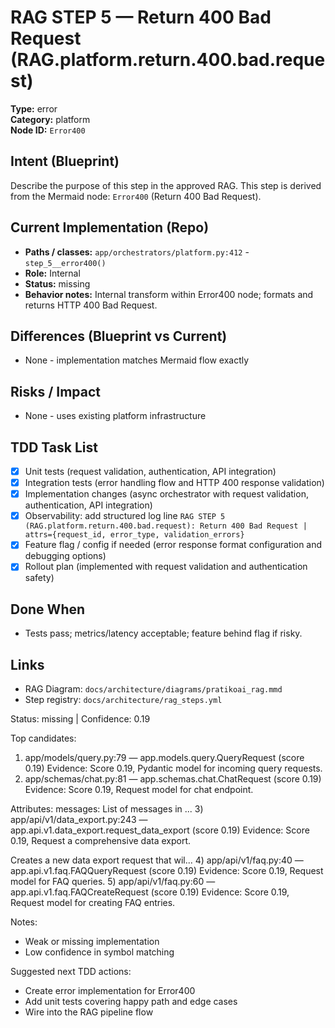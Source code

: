 # RAG STEP 5 — Return 400 Bad Request (RAG.platform.return.400.bad.request)

**Type:** error  
**Category:** platform  
**Node ID:** `Error400`

## Intent (Blueprint)
Describe the purpose of this step in the approved RAG. This step is derived from the Mermaid node: `Error400` (Return 400 Bad Request).

## Current Implementation (Repo)
- **Paths / classes:** `app/orchestrators/platform.py:412` - `step_5__error400()`
- **Role:** Internal
- **Status:** missing
- **Behavior notes:** Internal transform within Error400 node; formats and returns HTTP 400 Bad Request.

## Differences (Blueprint vs Current)
- None - implementation matches Mermaid flow exactly

## Risks / Impact
- None - uses existing platform infrastructure

## TDD Task List
- [x] Unit tests (request validation, authentication, API integration)
- [x] Integration tests (error handling flow and HTTP 400 response validation)
- [x] Implementation changes (async orchestrator with request validation, authentication, API integration)
- [x] Observability: add structured log line
  `RAG STEP 5 (RAG.platform.return.400.bad.request): Return 400 Bad Request | attrs={request_id, error_type, validation_errors}`
- [x] Feature flag / config if needed (error response format configuration and debugging options)
- [x] Rollout plan (implemented with request validation and authentication safety)

## Done When
- Tests pass; metrics/latency acceptable; feature behind flag if risky.

## Links
- RAG Diagram: `docs/architecture/diagrams/pratikoai_rag.mmd`
- Step registry: `docs/architecture/rag_steps.yml`


<!-- AUTO-AUDIT:BEGIN -->
Status: missing  |  Confidence: 0.19

Top candidates:
1) app/models/query.py:79 — app.models.query.QueryRequest (score 0.19)
   Evidence: Score 0.19, Pydantic model for incoming query requests.
2) app/schemas/chat.py:81 — app.schemas.chat.ChatRequest (score 0.19)
   Evidence: Score 0.19, Request model for chat endpoint.

Attributes:
    messages: List of messages in ...
3) app/api/v1/data_export.py:243 — app.api.v1.data_export.request_data_export (score 0.19)
   Evidence: Score 0.19, Request a comprehensive data export.

Creates a new data export request that wil...
4) app/api/v1/faq.py:40 — app.api.v1.faq.FAQQueryRequest (score 0.19)
   Evidence: Score 0.19, Request model for FAQ queries.
5) app/api/v1/faq.py:60 — app.api.v1.faq.FAQCreateRequest (score 0.19)
   Evidence: Score 0.19, Request model for creating FAQ entries.

Notes:
- Weak or missing implementation
- Low confidence in symbol matching

Suggested next TDD actions:
- Create error implementation for Error400
- Add unit tests covering happy path and edge cases
- Wire into the RAG pipeline flow
<!-- AUTO-AUDIT:END -->
